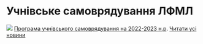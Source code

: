 # Учнівське самоврядування ЛФМЛ
![](/images/учнівське-самоврядування-лфмл/учнсамовр.jpg)
[Програма учнівського самоврядування на 2022-2023 н.р](/files/учнівське-самоврядування-лфмл/програма-роботи-учнівського-самоврядування-2022-2023.pdf).
[Читати усі новини](/news)

